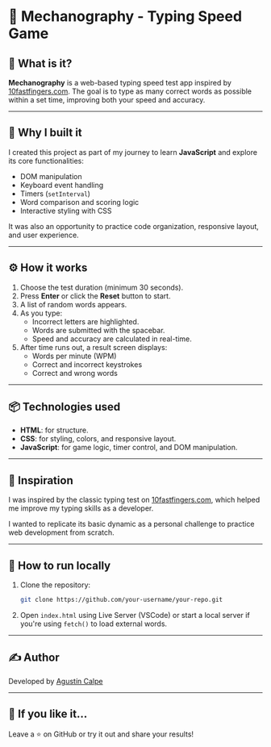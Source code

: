 
# 🧠 Mechanography - Typing Speed Game

## 🎯 What is it?

**Mechanography** is a web-based typing speed test app inspired by [10fastfingers.com](https://10fastfingers.com/typing-test/english). The goal is to type as many correct words as possible within a set time, improving both your speed and accuracy.

---

## 🚀 Why I built it

I created this project as part of my journey to learn **JavaScript** and explore its core functionalities:

- DOM manipulation
- Keyboard event handling
- Timers (`setInterval`)
- Word comparison and scoring logic
- Interactive styling with CSS

It was also an opportunity to practice code organization, responsive layout, and user experience.

---

## ⚙️ How it works

1. Choose the test duration (minimum 30 seconds).
2. Press **Enter** or click the **Reset** button to start.
3. A list of random words appears.
4. As you type:
   - Incorrect letters are highlighted.
   - Words are submitted with the spacebar.
   - Speed and accuracy are calculated in real-time.
5. After time runs out, a result screen displays:
   - Words per minute (WPM)
   - Correct and incorrect keystrokes
   - Correct and wrong words

---

## 📦 Technologies used

- **HTML**: for structure.
- **CSS**: for styling, colors, and responsive layout.
- **JavaScript**: for game logic, timer control, and DOM manipulation.

---

## 🧠 Inspiration

I was inspired by the classic typing test on [10fastfingers.com](https://10fastfingers.com/typing-test/english), which helped me improve my typing skills as a developer.

I wanted to replicate its basic dynamic as a personal challenge to practice web development from scratch.

---

## 📁 How to run locally

1. Clone the repository:

   ```bash
   git clone https://github.com/your-username/your-repo.git
   ```

2. Open `index.html` using Live Server (VSCode) or start a local server if you're using `fetch()` to load external words.

---

## ✍️ Author

Developed by [Agustín Calpe](https://www.linkedin.com/in/agust%C3%ADn-calpe-monz%C3%B3n-713275309/)

---

## 🧡 If you like it...

Leave a ⭐ on GitHub or try it out and share your results!

